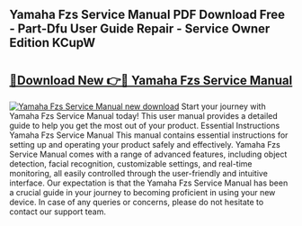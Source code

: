 ## Yamaha Fzs Service Manual PDF Download Free - Part-Dfu User Guide Repair - Service Owner Edition KCupW

# <h2><a href="http://bc68902.oget.top/?id=Yamaha+Fzs+Service+Manual">🔗Download New 👉🔴 Yamaha Fzs Service Manual</a></h2>

[![Yamaha Fzs Service Manual new download](https://i.imgur.com/5g1atiW.png)](http://bc68902.oget.top/?id=Yamaha+Fzs+Service+Manual)
Start your journey with Yamaha Fzs Service Manual today! This user manual provides a detailed guide to help you get the most out of your product. Essential Instructions Yamaha Fzs Service Manual This manual contains essential instructions for setting up and operating your product safely and effectively. Yamaha Fzs Service Manual comes with a range of advanced features, including object detection, facial recognition, customizable settings, and real-time monitoring, all easily controlled through the user-friendly and intuitive interface. Our expectation is that the Yamaha Fzs Service Manual has been a crucial guide in your journey to becoming proficient in using your new device. In case of any queries or concerns, please do not hesitate to contact our support team.
